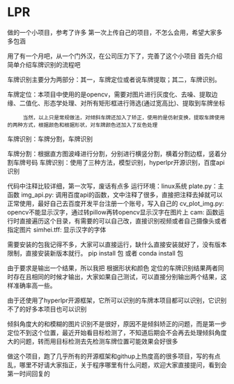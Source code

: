 # LPR
做的一个小项目，参考了许多
第一次上传自己的项目，不怎么会用，希望大家多多包涵

用了有一个月吧，从一个门外汉，在公司压力下了，完善了这个小项目
首先介绍简单介绍车牌识别的流程吧

车牌识别主要分为两部分：其一，车牌定位或者说车牌提取；其二，车牌识别。

车牌定位：本项目中使用的是opencv，需要对图片进行灰度化、去噪、提取边缘、二值化、形态学处理、对所有矩形框进行筛选(通过宽高比)、提取到车牌坐标
         
         当然，以上只是常规做法，对倾斜车牌还加入了矫正，使用的是仿射变换，提取车牌使用的两种方式，根据颜色和根据形状，对车牌颜色还加入了反色处理
        
车牌识别：车牌分割，车牌识别
  
  车牌分割：根据直方图波峰进行分割，分别进行横竖分割，横着分割边框，竖着分割车牌号码
  车牌识别：使用了三种方法，模型识别，hyperlpr开源识别，百度api识别

代码中注释比较详细，第一次写，废话有点多
运行环境：linux系统
plate.py：主函数
img_api.py: 调用百度api的函数，文中注释了很多，直接把注释去掉就可以正常使用，最好自己去百度开发平台注册一个账号，写入自己的
cv_plot_img.py: opencv不能显示汉字，通过转pillow再转opencv显示汉字在图片上
cam: 函数运行时直接遍历这个目录，有需要的可以自己改，直接识别视频或者自己摄像头或者指定图片
simhei.tff: 显示汉字的字体

需要安装的包我记得不多，大家可以直接运行，缺什么直接安装就好了，没有版本限制，直接安装新版本就行。
pip install 包 或者 conda install 包

由于要求是输出一个结果，所以我把 根据形状和颜色 定位的车牌识别结果两者同时存在且相同的时候才输出，大家如果自己测试，可以直接分别输出两个结果，这样准确率高一些。


由于还使用了hyperlpr开源框架，它所可以识别的车牌本项目都可以识别，它识别不了的好多本项目也可以识别

倾斜角度大的和模糊的图片识别不是很好，原因不是倾斜矫正的问题，而是第一步定位不到这个位置，最近开始看目标检测了，不知道后期会不会再去处理倾斜角度大的问题，转而用目标检测去先检测车牌位置可能效果会好很多

做这个项目，跑了几乎所有的开源框架和githup上热度高的很多项目，写的有点乱，哪里不好请大家指正，关于程序哪里有什么问题，欢迎大家直接提问，看到会第一时间回复的
  
  
